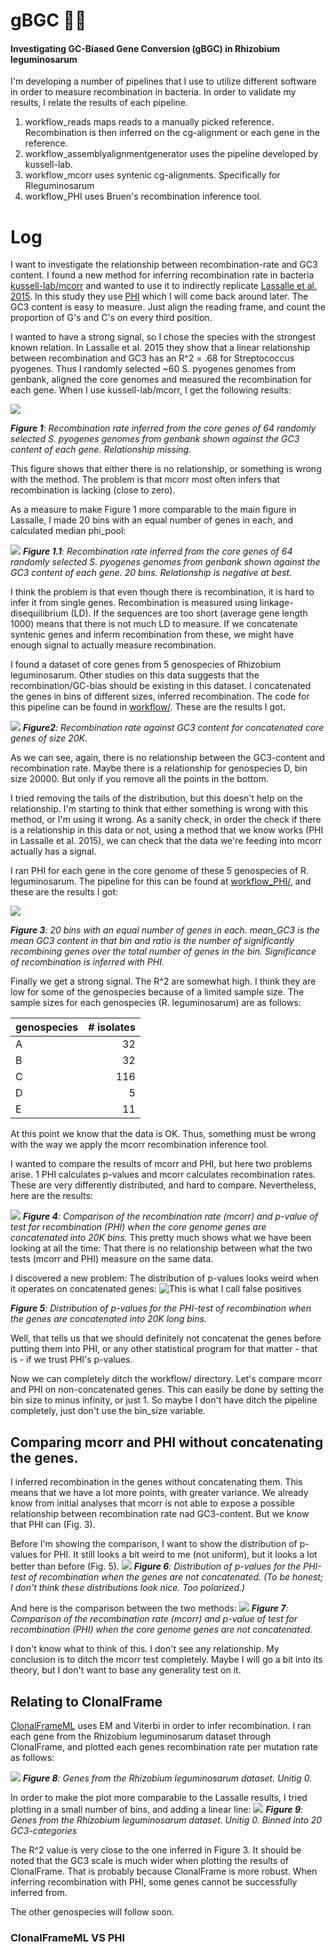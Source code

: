 # gBGC 🦠💪
#### Investigating GC-Biased Gene Conversion (gBGC) in Rhizobium leguminosarum

I'm developing a number of pipelines that I use to utilize different software in order to measure recombination in bacteria. In order to validate my results, I relate the results of each pipeline.

1. workflow_reads maps reads to a manually picked reference. Recombination is then inferred on the cg-alignment or each gene in the reference.
1. workflow_assemblyalignmentgenerator uses the pipeline developed by kussell-lab.
1. workflow_mcorr uses syntenic cg-alignments. Specifically for Rleguminosarum
1. workflow_PHI uses Bruen's recombination inference tool.




# Log
I want to investigate the relationship between recombination-rate and GC3 content. I found a new method for inferring recombination rate in bacteria [kussell-lab/mcorr](https://github.com/kussell-lab/mcorr) and wanted to use it to indirectly replicate [Lassalle et al. 2015](https://journals.plos.org/plosgenetics/article?id=10.1371/journal.pgen.1004941). In this study they use [PHI](https://www.maths.otago.ac.nz/~dbryant/software.html) which I will come back around later. The GC3 content is easy to measure. Just align the reading frame, and count the proportion of G's and C's on every third position.

I wanted to have a strong signal, so I chose the species with the strongest known relation. In Lassalle et al. 2015 they show that a linear relationship between recombination and GC3 has an R^2 = .68 for Streptococcus pyogenes. Thus I randomly selected ~60 S. pyogenes genomes from genbank, aligned the core genomes and measured the recombination for each gene. When I use kussell-lab/mcorr, I get the following results:

![](https://raw.githubusercontent.com/cmkobel/gBGC/master/log/1.1_Spyo.png)

_**Figure 1**: Recombination rate inferred from the core genes of 64 randomly selected S. pyogenes genomes from genbank shown against the GC3 content of each gene. Relationship missing._

This figure shows that either there is no relationship, or something is wrong with the method. The problem is that mcorr most often infers that recombination is lacking (close to zero). 

As a measure to make Figure 1 more comparable to the main figure in Lassalle, I made 20 bins with an equal number of genes in each, and calculated median phi_pool:

![](https://raw.githubusercontent.com/cmkobel/gBGC/master/log/1.2_Spyo_20_bins.png)
_**Figure 1.1**: Recombination rate inferred from the core genes of 64 randomly selected S. pyogenes genomes from genbank shown against the GC3 content of each gene. 20 bins. Relationship is negative at best._


I think the problem is that even though there is recombination, it is hard to infer it from single genes. Recombination is measured using linkage-disequilibrium (LD). If the sequences are too short (average gene length 1000) means that there is not much LD to measure. If we concatenate syntenic genes and inferm recombination from these, we might have enough signal to actually measure recombination.

I found a dataset of core genes from 5 genospecies of Rhizobium leguminosarum. Other studies on this data suggests that the recombination/GC-bias should be existing in this dataset. I concatenated the genes in bins of different sizes, inferred recombination. The code for this pipeline can be found in [workflow/](https://github.com/cmkobel/gBGC/tree/master/workflow). These are the results I got.

![](https://raw.githubusercontent.com/cmkobel/gBGC/master/log/2_Rleg_phi_pool_all.png)
_**Figure2**: Recombination rate against GC3 content for concatenated core genes of size 20K._

As we can see, again, there is no relationship between the GC3-content and recombination rate. Maybe there is a relationship for genospecies D, bin size 20000. But only if you remove all the points in the bottom.

I tried removing the tails of the distribution, but this doesn't help on the relationship. I'm starting to think that either something is wrong with this method, or I'm using it wrong. As a sanity check, in order the check if there is a relationship in this data or not, using a method that we know works (PHI in Lassalle et al. 2015), we can check that the data we're feeding into mcorr actually has a signal.

I ran PHI for each gene in the core genome of these 5 genospecies of R. leguminosarum. The pipeline for this can be found at [workflow_PHI/](https://github.com/cmkobel/gBGC/tree/master/workflow_PHI), and these are the results I got:

![](https://github.com/cmkobel/gBGC/blob/master/log/3_PHI_ratio.png)

_**Figure 3**: 20 bins with an equal number of genes in each. mean_GC3 is the mean GC3 content in that bin and ratio is the number of significantly recombining genes over the total number of genes in the bin. Significance of recombination is inferred with PHI._

Finally we get a strong signal. The R^2 are somewhat high. I think they are low for some of the genospecies because of a limited sample size. The sample sizes for each genospecies (R. leguminosarum) are as follows:

| genospecies | # isolates |
| ----------- | ----------:|
| A           |  32        | 
| B           |  32        | 
| C           |  116       |  
| D           |  5         |
| E           |  11        | 


At this point we know that the data is OK. Thus, something must be wrong with the way we apply the mcorr recombination inference tool.

I wanted to compare the results of mcorr and PHI, but here two problems arise. 1 PHI calculates p-values and mcorr calculates recombination rates. These are very differently distributed, and hard to compare. Nevertheless, here are the results:

![](https://raw.githubusercontent.com/cmkobel/gBGC/master/log/4_main_compare_logphipool_phinormal_free.png)
_**Figure 4**: Comparison of the recombination rate (mcorr) and p-value of test for recombination (PHI) when the core genome genes are concatenated into 20K bins._
This pretty much shows what we have been looking at all the time: That there is no relationship between what the two tests (mcorr and PHI) measure on the same data.

I discovered a new problem: The distribution of p-values looks weird when it operates on concatenated genes:
![](https://raw.githubusercontent.com/cmkobel/gBGC/master/log/5_dont_concat_genes.png "This is what I call false positives")

_**Figure 5**: Distribution of p-values for the PHI-test of recombination when the genes are concatenated into 20K long bins._

Well, that tells us that we should definitely not concatenat the genes before putting them into PHI, or any other statistical program for that matter - that is - if we trust PHI's p-values.

Now we can completely ditch the workflow/ directory. Let's compare mcorr and PHI on non-concatenated genes. This can easily be done by setting the bin size to minus infinity, or just 1. So maybe I don't have ditch the pipeline completely, just don't use the bin_size variable.

## Comparing mcorr and PHI without concatenating the genes.
I inferred recombination in the genes without concatenating them. This means that we have a lot more points, with greater variance. We already know from initial analyses that mcorr is not able to expose a possible relationship between recombination rate nad GC3-content. But we know that PHI can (Fig. 3).

Before I'm showing the comparison, I want to show the distribution of p-values for PHI. It still looks a bit weird to me (not uniform), but it looks a lot better than before (Fig. 5).
![](https://raw.githubusercontent.com/cmkobel/gBGC/master/log/6_pvals_forbinsize1.png)
_**Figure 6**: Distribution of p-values for the PHI-test of recombination when the genes are not concatenated. (To be honest; I don't think these distributions look nice. Too polarized.)_

And here is the comparison between the two methods:
![](https://raw.githubusercontent.com/cmkobel/gBGC/master/log/7_main_compare_logphipool_phinormal_free.png)
_**Figure 7**: Comparison of the recombination rate (mcorr) and p-value of test for recombination (PHI) when the core genome genes are not concatenated._

I don't know what to think of this. I don't see any relationship. 
My conclusion is to ditch the mcorr test completely. Maybe I will go a bit into its theory, but I don't want to base any generality test on it.


## Relating to ClonalFrame

[ClonalFrameML](https://github.com/xavierdidelot/ClonalFrameML) uses EM and Viterbi in order to infer recombination. I ran each gene from the Rhizobium leguminosarum dataset through ClonalFrame, and plotted each genes recombination rate per mutation rate as follows:

![](https://raw.githubusercontent.com/cmkobel/gBGC/master/log/8_cf_raw.png)
_**Figure 8**: Genes from the Rhizobium leguminosarum dataset. Unitig 0._


In order to make the plot more comparable to the Lassalle results, I tried plotting in a small number of bins, and adding a linear line:
![](https://raw.githubusercontent.com/cmkobel/gBGC/master/log/8_cd_20_bins_lm.png)
_**Figure 9**: Genes from the Rhizobium leguminosarum dataset. Unitig 0. Binned into 20 GC3-categories_

The R^2 value is very close to the one inferred in Figure 3. It should be noted that the GC3 scale is much wider when plotting the results of ClonalFrame. That is probably because ClonalFrame is more robust. When inferring recombination with PHI, some genes cannot be successfully inferred from.


The other genospecies will follow soon.

### ClonalFrameML VS PHI





